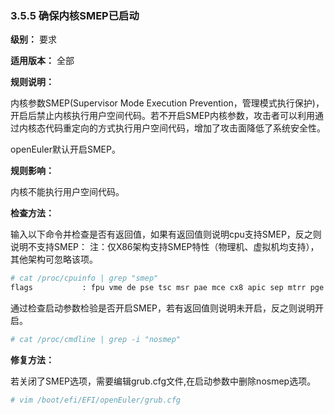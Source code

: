 ### 3.5.5 确保内核SMEP已启动

**级别：** 要求

**适用版本：** 全部

**规则说明：** 

内核参数SMEP(Supervisor Mode Execution Prevention，管理模式执行保护)，开启后禁止内核执行用户空间代码。若不开启SMEP内核参数，攻击者可以利用通过内核态代码重定向的方式执行用户空间代码，增加了攻击面降低了系统安全性。

openEuler默认开启SMEP。

**规则影响：**

内核不能执行用户空间代码。

**检查方法：**

输入以下命令并检查是否有返回值，如果有返回值则说明cpu支持SMEP，反之则说明不支持SMEP：
注：仅X86架构支持SMEP特性（物理机、虚拟机均支持），其他架构可忽略该项。

```bash
# cat /proc/cpuinfo | grep "smep"
flags           : fpu vme de pse tsc msr pae mce cx8 apic sep mtrr pge mca cmov pat pse36 clflush mmx fxsr sse sse2 ss syscall nx pdpe1gb rdtscp lm constant_tsc arch_perfmon rep_good nopl xtopology cpuid tsc_known_freq pni pclmulqdq vmx ssse3 fma cx16 pcid sse4_1 sse4_2 x2apic movbe popcnt tsc_deadline_timer aes xsave avx f16c rdrand hypervisor lahf_lm abm 3dnowprefetch cpuid_fault invpcid_single pti tpr_shadow vnmi flexpriority ept vpid fsgsbase tsc_adjust bmi1 avx2 smep bmi2 erms invpcid rdseed adx smap xsaveopt arat umip arch_capabilities
```

通过检查启动参数检验是否开启SMEP，若有返回值则说明未开启，反之则说明开启。

```bash
# cat /proc/cmdline | grep -i "nosmep"
```

**修复方法：**

若关闭了SMEP选项，需要编辑grub.cfg文件,在启动参数中删除nosmep选项。

```bash
# vim /boot/efi/EFI/openEuler/grub.cfg
```